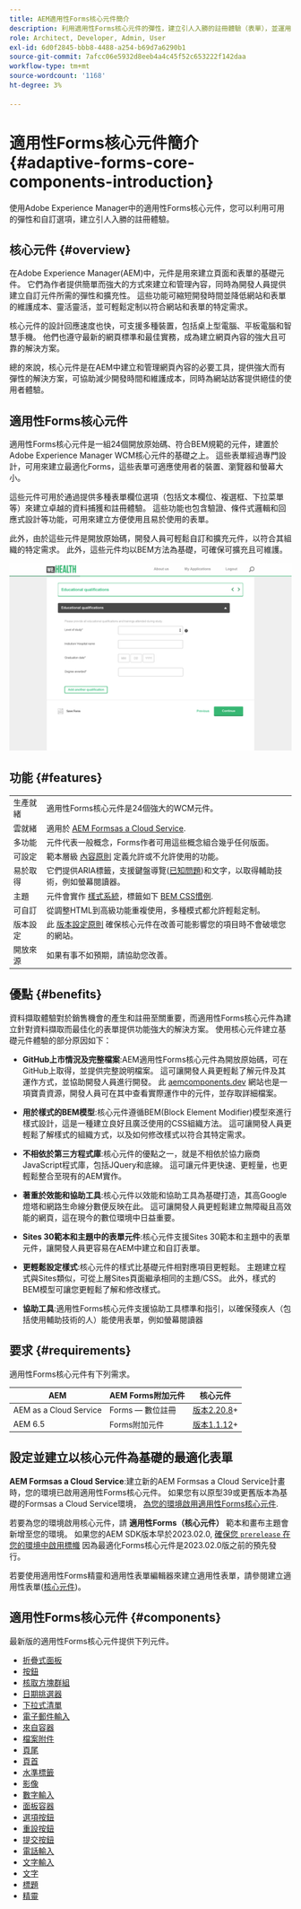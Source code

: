 ```yaml
---
title: AEM適用性Forms核心元件簡介
description: 利用適用性Forms核心元件的彈性，建立引人入勝的註冊體驗（表單），並運用Adobe Experience Manager的強大功能提供。
role: Architect, Developer, Admin, User
exl-id: 6d0f2845-bbb8-4488-a254-b69d7a6290b1
source-git-commit: 7afcc06e5932d8eeb4a4c45f52c653222f142daa
workflow-type: tm+mt
source-wordcount: '1168'
ht-degree: 3%

---
```


# 適用性Forms核心元件簡介 {#adaptive-forms-core-components-introduction}

使用Adobe Experience Manager中的適用性Forms核心元件，您可以利用可用的彈性和自訂選項，建立引人入勝的註冊體驗。

## 核心元件  {#overview}

在Adobe Experience Manager(AEM)中，元件是用來建立頁面和表單的基礎元件。 它們為作者提供簡單而強大的方式來建立和管理內容，同時為開發人員提供建立自訂元件所需的彈性和擴充性。 這些功能可縮短開發時間並降低網站和表單的維護成本、靈活靈活，並可輕鬆定制以符合網站和表單的特定需求。

核心元件的設計回應速度也快，可支援多種裝置，包括桌上型電腦、平板電腦和智慧手機。 他們也遵守最新的網頁標準和最佳實務，成為建立網頁內容的強大且可靠的解決方案。

總的來說，核心元件是在AEM中建立和管理網頁內容的必要工具，提供強大而有彈性的解決方案，可協助減少開發時間和維護成本，同時為網站訪客提供絕佳的使用者體驗。

## 適用性Forms核心元件

適用性Forms核心元件是一組24個開放原始碼、符合BEM規範的元件，建置於Adobe Experience Manager WCM核心元件的基礎之上。 這些表單經過專門設計，可用來建立最適化Forms，這些表單可適應使用者的裝置、瀏覽器和螢幕大小。

這些元件可用於通過提供多種表單欄位選項（包括文本欄位、複選框、下拉菜單等）來建立卓越的資料捕獲和註冊體驗。 這些功能也包含驗證、條件式邏輯和回應式設計等功能，可用來建立方便使用且易於使用的表單。

此外，由於這些元件是開放原始碼，開發人員可輕鬆自訂和擴充元件，以符合其組織的特定需求。 此外，這些元件均以BEM方法為基礎，可確保可擴充且可維護。

![](assets/sample-adaptive-form.png)

## 功能 {#features}

|  |  |
|---|---|
| 生產就緒 | 適用性Forms核心元件是24個強大的WCM元件。 |
| 雲就緒 | 適用於  [AEM Formsas a Cloud Service](https://experienceleague.adobe.com/docs/experience-manager-cloud-service/content/forms/home.html). |
| 多功能 | 元件代表一般概念，Forms作者可用這些概念組合幾乎任何版面。 |
| 可設定 | 範本層級 [內容原則](https://experienceleague.adobe.com/docs/experience-manager-cloud-service/content/implementing/developing/full-stack/components-templates/templates.html#content-policies) 定義允許或不允許使用的功能。 |
| 易於取得 | 它們提供ARIA標籤，支援鍵盤導覽([已知問題](https://github.com/adobe/aem-core-wcm-components/issues?utf8=✓&amp;q=is%3Aissue+is%3Aopen+accessibility+in%3Atitle))和文字，以取得輔助技術，例如螢幕閱讀器。 |
| 主題 | 元件會實作 [樣式系統](https://experienceleague.adobe.com/docs/experience-manager-cloud-service/content/sites/authoring/features/style-system.html)，標籤如下 [BEM CSS慣例](https://getbem.com/). |
| 可自訂 | 從調整HTML到高級功能重複使用，多種模式都允許輕鬆定制。 |
| 版本設定 | 此 [版本設定原則](https://github.com/adobe/aem-core-wcm-components/wiki/Versioning-policies) 確保核心元件在改善可能影響您的項目時不會破壞您的網站。 |
| 開放來源 | 如果有事不如預期，請協助您改善。 |

<!-- comply with [WCAG 2.1 standard](https://www.w3.org/TR/WCAG21/), -->


## 優點 {#benefits}

資料擷取體驗對於銷售機會的產生和註冊至關重要，而適用性Forms核心元件為建立針對資料擷取而最佳化的表單提供功能強大的解決方案。 使用核心元件建立基礎元件體驗的部分原因如下：

* **GitHub上市情況及完整檔案**:AEM適用性Forms核心元件為開放原始碼，可在GitHub上取得，並提供完整說明檔案。 這可讓開發人員更輕鬆了解元件及其運作方式，並協助開發人員進行開發。 此 [aemcomponents.dev](https://www.aemcomponents.dev/) 網站也是一項寶貴資源，開發人員可在其中查看實際運作中的元件，並存取詳細檔案。

* **用於樣式的BEM模型**:核心元件遵循BEM(Block Element Modifier)模型來進行樣式設計，這是一種建立良好且廣泛使用的CSS組織方法。 這可讓開發人員更輕鬆了解樣式的組織方式，以及如何修改樣式以符合其特定需求。

* **不相依於第三方程式庫**:核心元件的優點之一，就是不相依於協力廠商JavaScript程式庫，包括JQuery和底線。 這可讓元件更快速、更輕量，也更輕鬆整合至現有的AEM實作。

* **著重於效能和協助工具**:核心元件以效能和協助工具為基礎打造，其高Google燈塔和網路生命線分數便反映在此。 這可讓開發人員更輕鬆建立無障礙且高效能的網頁，這在現今的數位環境中日益重要。

* **Sites 30範本和主題中的表單元件**:核心元件支援Sites 30範本和主題中的表單元件，讓開發人員更容易在AEM中建立和自訂表單。

* **更輕鬆設定樣式**:核心元件的樣式比基礎元件相對應項目更輕鬆。 主題建立程式與Sites類似，可從上層Sites頁面繼承相同的主題/CSS。 此外，樣式的BEM模型可讓您更輕鬆了解和修改樣式。

* **協助工具**:適用性Forms核心元件支援協助工具標準和指引，以確保殘疾人（包括使用輔助技術的人）能使用表單，例如螢幕閱讀器


<!-- >, such as  [WCAG 2.1 standard](https://www.w3.org/TR/WCAG21/), to ensure that forms can be used by people with disabilities, including those using assistive technologies such as screen readers.

*   **Alignment with AEM Sites**: The Core Components are designed to be more aligned with AEM Sites, making it easier for Sites users to adopt and use them without having to learn anything new. The components use the same front-end pipeline as Sites, making it easier to style and modify their appearance. 

<!-- Additionally, the following points further illustrate this alignment:

    *   **Authoring experience inline with Page editor**: The Core Components have an authoring experience that is inline with the Sites editor, with dialogs and other experiences similar to the Page editor. This makes it easier for Sites users to create and manage forms within the familiar context of the Sites editor.

    *   **Inline form editing in Sites editor**: The Core Components allow  inline form editing within the Sites editor, avoiding the need to switch back and forth between editors. This streamlines the authoring experience and makes it easier to create and manage forms.

    *   **Inheriting Sites features in Forms**: Forms authored within a Sites page inherit the same features as Sites. This provides a seamless and integrated experience for creating and managing forms within the context of AEM Sites 
    
    <!--including Multi Site Manager, the ability to use Sites components within a form for static content, support for scheduled publish/unpublish, form translation aligned with Sites translation, versioning, and targeting -->



## 要求 {#requirements}

適用性Forms核心元件有下列需求。

| AEM | AEM Forms附加元件 | 核心元件 |
|---|---|---|
| AEM as a Cloud Service  | Forms — 數位註冊 | [版本2.20.8](version.md)+ |
| AEM 6.5 | Forms附加元件 | [版本1.1.12](version.md)+ |

## 設定並建立以核心元件為基礎的最適化表單

**AEM Formsas a Cloud Service**:建立新的AEM Formsas a Cloud Service計畫時，您的環境已啟用適用性Forms核心元件。 如果您有以原型39或更舊版本為基礎的Formsas a Cloud Service環境， [為您的環境啟用適用性Forms核心元件](https://experienceleague.adobe.com/docs/experience-manager-cloud-service/content/forms/setup-configure-migrate/setup-local-development-environment.html?#enable-adaptive-forms-core-components-for-an-existing-aem-archetype-based-project).

若要為您的環境啟用核心元件，請 **適用性Forms（核心元件）** 範本和畫布主題會新增至您的環境。 如果您的AEM SDK版本早於2023.02.0, [確保您 `prerelease` 在您的環境中啟用標幟](https://experienceleague.adobe.com/docs/experience-manager-cloud-service/content/release-notes/prerelease.html?lang=en#new-features) 因為最適化Forms核心元件是2023.02.0版之前的預先發行。

若要使用適用性Forms精靈和適用性表單編輯器來建立適用性表單，請參閱建立適用性表單([核心元件](https://experienceleague.adobe.com/docs/experience-manager-cloud-service/content/forms/adaptive-forms-authoring/authoring-adaptive-forms-core-components/create-an-adaptive-form-on-forms-cs/creating-adaptive-form-core-components.html?))。


## 適用性Forms核心元件 {#components}

最新版的適用性Forms核心元件提供下列元件。

* [折疊式面板](/help/adaptive-forms/components/accordion.md)
* [按鈕](/help/adaptive-forms/components/button.md)
* [核取方塊群組](/help/adaptive-forms/components/checkbox-group.md)
* [日期挑選器](/help/adaptive-forms/components/date-picker.md)
* [下拉式清單](/help/adaptive-forms/components/drop-down.md)
* [電子郵件輸入](/help/adaptive-forms/components/email-input.md)
* [來自容器](/help/adaptive-forms/components/form-container.md)
* [檔案附件](/help/adaptive-forms/components/file-attachment.md)
* [頁尾](/help/adaptive-forms/components/footer.md)
* [頁首](/help/adaptive-forms/components/header.md)
* [水準標籤](/help/adaptive-forms/components/horizontal-tabs.md)
* [影像](/help/adaptive-forms/components/image.md)
* [數字輸入](/help/adaptive-forms/components/number-input.md)
* [面板容器](/help/adaptive-forms/components/panel-container.md)
* [選項按鈕](/help/adaptive-forms/components/radio-button.md)
* [重設按鈕](/help/adaptive-forms/components/reset-button.md)
* [提交按鈕](/help/adaptive-forms/components/submit-button.md)
* [電話輸入](/help/adaptive-forms/components/telephone-input.md)
* [文字輸入](/help/adaptive-forms/components/text-input.md)
* [文字](/help/adaptive-forms/components/text.md)
* [標題](/help/adaptive-forms/components/title.md)
* [精靈](/help/adaptive-forms/components/wizard.md)
